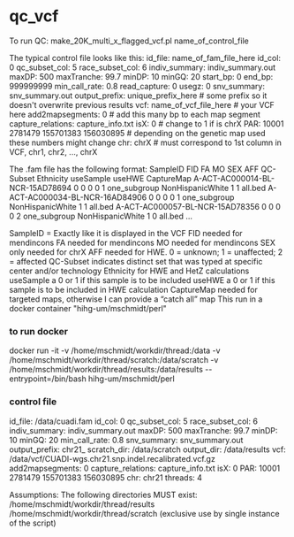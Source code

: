 # qc_vcf
To run QC: 
make_20K_multi_x_flagged_vcf.pl  name_of_control_file

The typical control file looks like this:
id_file:			                  name_of_fam_file_here
id_col:               		      0
qc_subset_col:                  5
race_subset_col:                6
indiv_summary:              	  indiv_summary.out
maxDP:                  	      500
maxTranche:                	    99.7
minDP:              		        10
minGQ:                    	    20
start_bp:			                  0
end_bp:				                  999999999
min_call_rate:                	0.8
read_capture:			              0
usegz:				                  0
snv_summary:                	  snv_summary.out
output_prefix:                  unique_prefix_here			      # some prefix so it doesn't overwrite previous results
vcf:                		        name_of_vcf_file_here			    # your VCF here
add2mapsegments:                0					                    # add this many bp to each map segment
capture_relations:              capture_info.txt
isX:                            0					                    # change to 1 if is chrX
PAR:                            10001 2781479 155701383 156030895			# depending on the genetic map used these numbers might change
chr:                            chrX							# must correspond to 1st column in VCF, chr1, chr2, ..., chrX


The .fam file has the following format:
SampleID	FID	FA	MO	SEX	AFF	QC-Subset	Ethnicity	useSample	useHWE	CaptureMap
A-ACT-AC000014-BL-NCR-15AD78694	0	0	0	0	1	one_subgroup	NonHispanicWhite	1	1	all.bed
A-ACT-AC000034-BL-NCR-16AD84906	0	0	0	0	1	one_subgroup	NonHispanicWhite	1	1	all.bed
A-ACT-AC000057-BL-NCR-15AD78356	0	0	0	0	2	one_subgroup	NonHispanicWhite	1	0	all.bed
...

SampleID = Exactly like it is displayed in the VCF
FID needed for mendincons 
FA needed for mendincons 
MO needed for mendincons 
SEX only needed for chrX
AFF needed for HWE. 0 = unknown; 1 = unaffected; 2 = affected
QC-Subset indicates distinct set that was typed at specific center and/or technology
Ethnicity for HWE and HetZ calculations
useSample a 0 or 1 if this sample is to be included
useHWE a 0 or 1 if this sample is to be included in HWE calculation
CaptureMap needed for targeted maps, otherwise I can provide a “catch all” map
This run in a docker container "hihg-um/mschmidt/perl"

### to run docker

docker run -it -v /home/mschmidt/workdir/thread:/data -v /home/mschmidt/workdir/thread/scratch:/data/scratch -v /home/mschmidt/workdir/thread/results:/data/results  --entrypoint=/bin/bash hihg-um/mschmidt/perl

### control file

id_file:			/data/cuadi.fam
id_col:               		0
qc_subset_col:                  5
race_subset_col:                6
indiv_summary:              	indiv_summary.out
maxDP:                  	500
maxTranche:                	99.7
minDP:              		10
minGQ:                    	20
min_call_rate:                	0.8
snv_summary:                	snv_summary.out
output_prefix:                  chr21_
scratch_dir:			/data/scratch
output_dir:			/data/results
vcf:                		/data/vcf/CUADI-wgs.chr21.snp.indel.recalibrated.vcf.gz
add2mapsegments:                0
capture_relations:              capture_info.txt
isX:                            0
PAR:                            10001 2781479 155701383 156030895
chr:                            chr21
threads:			4



Assumptions:
The following directories MUST exist:
/home/mschmidt/workdir/thread/results
/home/mschmidt/workdir/thread/scratch	(exclusive use by single instance of the script)
